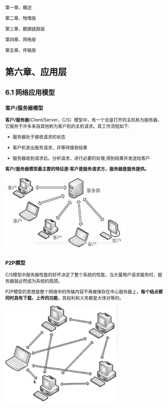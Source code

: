第一章、概述



第二章、物理层



第三章、数据链路层



第四章、网络层



第五章、传输层





# 第六章、应用层



## 6.1 网络应用模型

### 客户/服务器模型

​		**客户/服务器**(Client/Server，C/S）模型中，有一个总是打开的主机称为服务器，它服务于许多来自其他称为客户机的主机请求。其工作流程如下:

- 服务器处于接收请求的状态

- 客户机发出服务请求，并等待接收结果

- 服务器收到请求后，分析请求，进行必要的处理,得到结果并发送给客户

**客户/服务器模型最主要的特征是∶客户是服务请求方，服务器是服务提供。**

![](计算机网络（速成课）.assets/cs模型.png)

### P2P模型

​		C/S模型中服务器性能的好坏决定了整个系统的性能，当大量用户请求服务时，服务器就必然成为系统的瓶颈。

​		P2P模型的思想是整个网络中的传输内容不再被保存在中心服务器上，**每个结点都同时具有下载、上传的功能**，其权利和义务都是大体对等的。

![](计算机网络（速成课）.assets/p2p模型.png)















